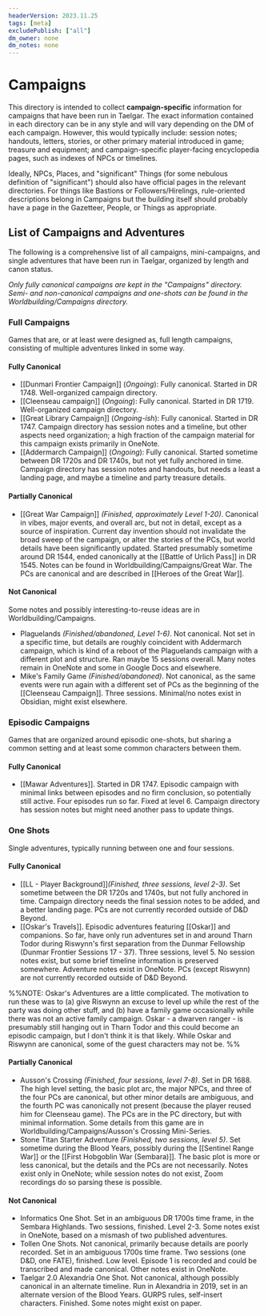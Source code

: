 ```yaml
---
headerVersion: 2023.11.25
tags: [meta]
excludePublish: ["all"]
dm_owner: none
dm_notes: none
---
```

# Campaigns

This directory is intended to collect **campaign-specific** information for campaigns that have been run in Taelgar. The exact information contained in each directory can be in any style and will vary depending on the DM of each campaign. However, this would typically include: session notes; handouts, letters, stories, or other primary material introduced in game; treasure and equipment; and campaign-specific player-facing encyclopedia pages, such as indexes of NPCs or timelines. 

Ideally, NPCs, Places, and "significant" Things (for some nebulous definition of "significant") should also have official pages in the relevant directories. For things like Bastions or Followers/Hirelings, rule-oriented descriptions belong in Campaigns but the building itself should probably have a page in the Gazetteer, People, or Things as appropriate. 

## List of Campaigns and Adventures

The following is a comprehensive list of all campaigns, mini-campaigns, and single adventures that have been run in Taelgar, organized by length and canon status. 

*Only fully canonical campaigns are kept in the "Campaigns" directory. Semi- and non-canonical campaigns and one-shots can be found in the Worldbuilding/Campaigns directory.*

### Full Campaigns

Games that are, or at least were designed as, full length campaigns, consisting of multiple adventures linked in some way. 

#### Fully Canonical

- [[Dunmari Frontier Campaign]] (*Ongoing*): Fully canonical. Started in DR 1748. Well-organized campaign directory. 
- [[Cleenseau campaign]] (*Ongoing*): Fully canonical.  Started in DR 1719. Well-organized campaign directory. 
- [[Great Library Campaign]] (*Ongoing-ish*): Fully canonical. Started in DR 1747. Campaign directory has session notes and a timeline, but other aspects need organization; a high fraction of the campaign material for this campaign exists primarily in OneNote. 
- [[Addermarch Campaign]] (*Ongoing*): Fully canonical. Started sometime between DR 1720s and DR 1740s, but not yet fully anchored in time. Campaign directory has session notes and handouts, but needs a least a landing page, and maybe a timeline and party treasure details. 

#### Partially Canonical

- [[Great War Campaign]] *(Finished, approximately Level 1-20)*. Canonical in vibes, major events, and overall arc, but not in detail, except as a source of inspiration. Current day invention should not invalidate the broad sweep of the campaign, or alter the stories of the PCs, but world details have been significantly updated. Started presumably sometime around DR 1544, ended canonically at the [[Battle of Urlich Pass]] in DR 1545. Notes can be found in Worldbuilding/Campaigns/Great War. The PCs are canonical and are described in [[Heroes of the Great War]]. 

#### Not Canonical

Some notes and possibly interesting-to-reuse ideas are in Worldbuilding/Campaigns.

- Plaguelands *(Finished/abandoned, Level 1-6)*. Not canonical. Not set in a specific time, but details are roughly coincident with Addermarch campaign, which is kind of a reboot of the Plaguelands campaign with a different plot and structure. Ran maybe 15 sessions overall. Many notes remain in OneNote and some in Google Docs and elsewhere. 
- Mike's Family Game *(Finished/abandoned)*. Not canonical, as the same events were run again with a different set of PCs as the beginning of the [[Cleenseau Campaign]]. Three sessions. Minimal/no notes exist in Obsidian, might exist elsewhere. 

### Episodic Campaigns

Games that are organized around episodic one-shots, but sharing a common setting and at least some common characters between them. 

#### Fully Canonical

- [[Mawar Adventures]]. Started in DR 1747. Episodic campaign with minimal links between episodes and no firm conclusion, so potentially still active. Four episodes run so far. Fixed at level 6. Campaign directory has session notes but might need another pass to update things.
### One Shots

Single adventures, typically running between one and four sessions. 
#### Fully Canonical

- [[LL - Player Background]]*(Finished, three sessions, level 2-3)*. Set sometime between the DR 1720s and 1740s, but not fully anchored in time. Campaign directory needs the final session notes to be added, and a better landing page. PCs are not currently recorded outside of D&D Beyond. 
- [[Oskar's Travels]]. Episodic adventures featuring [[Oskar]] and companions. So far, have only run adventures set in and around Tharn Todor during Riswynn's first separation from the Dunmar Fellowship (Dunmar Frontier Sessions 17 - 37).  Three sessions, level 5. No session notes exist, but some brief timeline information is preserved somewhere. Adventure notes exist in OneNote. PCs (except Riswynn) are not currently recorded outside of D&D Beyond. 

%%NOTE: Oskar's Adventures are a little complicated. The motivation to run these was to (a) give Riswynn an excuse to level up while the rest of the party was doing other stuff, and (b) have a family game occasionally while there was not an active family campaign. Oskar - a dwarven ranger - is presumably still hanging out in Tharn Todor and this could become an episodic campaign, but I don't think it is that likely. While Oskar and Riswynn are canonical, some of the guest characters may not be. %%
#### Partially Canonical

- Ausson's Crossing *(Finished, four sessions, level 7-8)*. Set in DR 1688. The high level setting, the basic plot arc, the major NPCs, and three of the four PCs are canonical, but other minor details are ambiguous, and the fourth PC was canonically not present (because the player reused him for Cleenseau game). The PCs are in the PC directory, but with minimal information. Some details from this game are in Worldbuilding/Campaigns/Ausson's Crossing Mini-Series. 
- Stone Titan Starter Adventure *(Finished, two sessions, level 5)*.  Set sometime during the Blood Years, possibly during the [[Sentinel Range War]] or the [[First Hobgoblin War (Sembara)]]. The basic plot is more or less canonical, but the details and the PCs are not necessarily. Notes exist only in OneNote; while session notes do not exist, Zoom recordings do so parsing these is possible. 

#### Not Canonical

- Informatics One Shot. Set in an ambiguous DR 1700s time frame, in the Sembara Highlands. Two sessions, finished. Level 2-3. Some notes exist in OneNote, based on a mismash of two published adventures. 
- Tollen One Shots. Not canonical, primarily because details are poorly recorded. Set in an ambiguous 1700s time frame. Two sessions (one D&D, one FATE), finished. Low level. Episode 1 is recorded and could be transcribed and made canonical. Other notes exist in OneNote. 
- Taelgar 2.0 Alexandria One Shot. Not canonical, although possibly canonical in an alternate timeline. Run in Alexandria in 2019, set in an alternate version of the Blood Years. GURPS rules, self-insert characters. Finished. Some notes might exist on paper. 